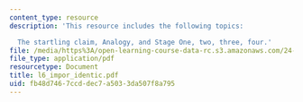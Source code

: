 ```yaml
---
content_type: resource
description: 'This resource includes the following topics:

  The startling claim, Analogy, and Stage One, two, three, four.'
file: /media/https%3A/open-learning-course-data-rc.s3.amazonaws.com/24-03-relativism-reason-and-reality-spring-2005/fb48d7467ccddec7a5033da507f8a795_l6_impor_identic.pdf
file_type: application/pdf
resourcetype: Document
title: l6_impor_identic.pdf
uid: fb48d746-7ccd-dec7-a503-3da507f8a795
---
```

